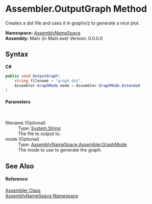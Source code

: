 # Assembler.OutputGraph Method 
 

Creates a dot file and uses it in graphviz to generate a nice plot.

**Namespace:**&nbsp;<a href="6bcc80ef-5cfd-db5f-1eb2-7297d1c16397">AssemblyNameSpace</a><br />**Assembly:**&nbsp;Main (in Main.exe) Version: 0.0.0.0

## Syntax

**C#**<br />
``` C#
public void OutputGraph(
	string filename = "graph.dot",
	Assembler.GraphMode mode = Assembler.GraphMode.Extended
)
```


#### Parameters
&nbsp;<dl><dt>filename (Optional)</dt><dd>Type: <a href="http://msdn2.microsoft.com/en-us/library/s1wwdcbf" target="_blank">System.String</a><br />The file to output to.</dd><dt>mode (Optional)</dt><dd>Type: <a href="3abd5377-cd76-4c1a-ec3c-d847b785f98b">AssemblyNameSpace.Assembler.GraphMode</a><br />The mode to use to generate the graph.</dd></dl>

## See Also


#### Reference
<a href="ff4e346f-08ba-ff2f-52cf-831920161b16">Assembler Class</a><br /><a href="6bcc80ef-5cfd-db5f-1eb2-7297d1c16397">AssemblyNameSpace Namespace</a><br />
